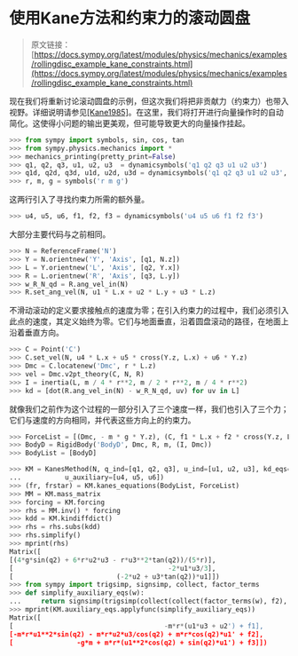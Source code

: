 # 使用Kane方法和约束力的滚动圆盘

> 原文链接：[https://docs.sympy.org/latest/modules/physics/mechanics/examples/rollingdisc_example_kane_constraints.html](https://docs.sympy.org/latest/modules/physics/mechanics/examples/rollingdisc_example_kane_constraints.html)

现在我们将重新讨论滚动圆盘的示例，但这次我们将把非贡献力（约束力）也带入视野。详细说明请参见[[Kane1985]](../reference.html#kane1985)。在这里，我们将打开进行向量操作时的自动简化。这使得小问题的输出更美观，但可能导致更大的向量操作挂起。

```py
>>> from sympy import symbols, sin, cos, tan
>>> from sympy.physics.mechanics import *
>>> mechanics_printing(pretty_print=False)
>>> q1, q2, q3, u1, u2, u3  = dynamicsymbols('q1 q2 q3 u1 u2 u3')
>>> q1d, q2d, q3d, u1d, u2d, u3d = dynamicsymbols('q1 q2 q3 u1 u2 u3', 1)
>>> r, m, g = symbols('r m g') 
```

这两行引入了寻找约束力所需的额外量。

```py
>>> u4, u5, u6, f1, f2, f3 = dynamicsymbols('u4 u5 u6 f1 f2 f3') 
```

大部分主要代码与之前相同。

```py
>>> N = ReferenceFrame('N')
>>> Y = N.orientnew('Y', 'Axis', [q1, N.z])
>>> L = Y.orientnew('L', 'Axis', [q2, Y.x])
>>> R = L.orientnew('R', 'Axis', [q3, L.y])
>>> w_R_N_qd = R.ang_vel_in(N)
>>> R.set_ang_vel(N, u1 * L.x + u2 * L.y + u3 * L.z) 
```

不滑动滚动的定义要求接触点的速度为零；在引入约束力的过程中，我们必须引入此点的速度，其定义始终为零。它们与地面垂直，沿着圆盘滚动的路径，在地面上沿着垂直方向。

```py
>>> C = Point('C')
>>> C.set_vel(N, u4 * L.x + u5 * cross(Y.z, L.x) + u6 * Y.z)
>>> Dmc = C.locatenew('Dmc', r * L.z)
>>> vel = Dmc.v2pt_theory(C, N, R)
>>> I = inertia(L, m / 4 * r**2, m / 2 * r**2, m / 4 * r**2)
>>> kd = [dot(R.ang_vel_in(N) - w_R_N_qd, uv) for uv in L] 
```

就像我们之前作为这个过程的一部分引入了三个速度一样，我们也引入了三个力；它们与速度的方向相同，并代表这些方向上的约束力。

```py
>>> ForceList = [(Dmc, - m * g * Y.z), (C, f1 * L.x + f2 * cross(Y.z, L.x) + f3 * Y.z)]
>>> BodyD = RigidBody('BodyD', Dmc, R, m, (I, Dmc))
>>> BodyList = [BodyD]

>>> KM = KanesMethod(N, q_ind=[q1, q2, q3], u_ind=[u1, u2, u3], kd_eqs=kd,
...           u_auxiliary=[u4, u5, u6])
>>> (fr, frstar) = KM.kanes_equations(BodyList, ForceList)
>>> MM = KM.mass_matrix
>>> forcing = KM.forcing
>>> rhs = MM.inv() * forcing
>>> kdd = KM.kindiffdict()
>>> rhs = rhs.subs(kdd)
>>> rhs.simplify()
>>> mprint(rhs)
Matrix([
[(4*g*sin(q2) + 6*r*u2*u3 - r*u3**2*tan(q2))/(5*r)],
[                                       -2*u1*u3/3],
[                          (-2*u2 + u3*tan(q2))*u1]])
>>> from sympy import trigsimp, signsimp, collect, factor_terms
>>> def simplify_auxiliary_eqs(w):
...     return signsimp(trigsimp(collect(collect(factor_terms(w), f2), m*r)))
>>> mprint(KM.auxiliary_eqs.applyfunc(simplify_auxiliary_eqs))
Matrix([
[                                      -m*r*(u1*u3 + u2') + f1],
[-m*r*u1**2*sin(q2) - m*r*u2*u3/cos(q2) + m*r*cos(q2)*u1' + f2],
[                -g*m + m*r*(u1**2*cos(q2) + sin(q2)*u1') + f3]]) 
```
